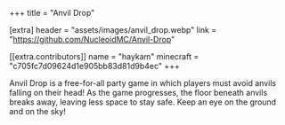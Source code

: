 +++
title = "Anvil Drop"

[extra]
header = "assets/images/anvil_drop.webp"
link = "https://github.com/NucleoidMC/Anvil-Drop"

[[extra.contributors]]
name = "haykam"
minecraft = "c705fc7d09624d1e905bb83d81d9b4ec"
+++

Anvil Drop is a free-for-all party game in which players must avoid anvils falling on their head!
As the game progresses, the floor beneath anvils breaks away, leaving less space to stay safe. Keep an eye on the ground and on the sky!
